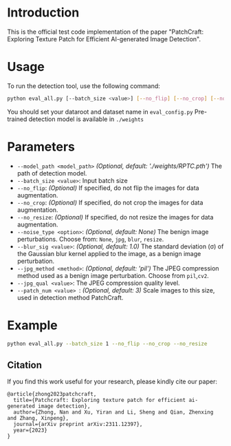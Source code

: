 # Introduction
This is the official test code implementation of the paper "PatchCraft: Exploring Texture Patch for Efficient AI-generated Image Detection".

# Usage
To run the detection tool, use the following command:

```bash
python eval_all.py [--batch_size <value>] [--no_flip] [--no_crop] [--no_resize] [--noise_type <option>]
```
You should set your dataroot and dataset name in `eval_config.py`
Pre-trained detection model is available in `./weights`


# Parameters
- `--model_path <model_path>`  *(Optional, default: './weights/RPTC.pth')* The path of detection model.
- `--batch_size <value>`: Input batch size
- `--no_flip`: *(Optional)* If specified, do not flip the images for data augmentation.
- `--no_crop`: *(Optional)* If specified, do not crop the images for data augmentation.
- `--no_resize`: *(Optional)* If specified, do not resize the images for data augmentation.
- `--noise_type <option>`: *(Optional, default: None)* The benign image perturbations. Choose from: `None`, `jpg`, `blur`, `resize`.
- `--blur_sig <value>`:  *(Optional, default: 1.0)* The standard deviation (σ) of the Gaussian blur kernel applied to the image, as a benign image perturbation.
- `--jpg_method <method>`:  *(Optional, default: 'pil')* The JPEG compression method used as a benign image perturbation. Choose from `pil`,`cv2`.
- `--jpg_qual <value>`: The JPEG compression quality level.
- `--patch_num <value> `: *(Optional, default: 3)* Scale images to this size, used in detection method PatchCraft.

# Example

```bash
python eval_all.py --batch_size 1 --no_flip --no_crop --no_resize
```





## Citation

If you find this work useful for your research, please kindly cite our paper:

```
@article{zhong2023patchcraft,
  title={Patchcraft: Exploring texture patch for efficient ai-generated image detection},
  author={Zhong, Nan and Xu, Yiran and Li, Sheng and Qian, Zhenxing and Zhang, Xinpeng},
  journal={arXiv preprint arXiv:2311.12397},
  year={2023}
}
```

